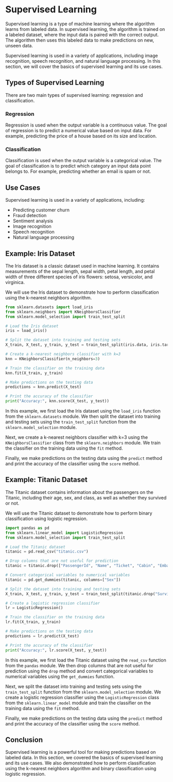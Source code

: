 # Supervised Learning

Supervised learning is a type of machine learning where the algorithm learns from labeled data. In supervised learning, the algorithm is trained on a labeled dataset, where the input data is paired with the correct output. The algorithm then uses this labeled data to make predictions on new, unseen data.

Supervised learning is used in a variety of applications, including image recognition, speech recognition, and natural language processing. In this section, we will cover the basics of supervised learning and its use cases.

## Types of Supervised Learning

There are two main types of supervised learning: regression and classification.

### Regression

Regression is used when the output variable is a continuous value. The goal of regression is to predict a numerical value based on input data. For example, predicting the price of a house based on its size and location.

### Classification

Classification is used when the output variable is a categorical value. The goal of classification is to predict which category an input data point belongs to. For example, predicting whether an email is spam or not.

## Use Cases

Supervised learning is used in a variety of applications, including:

- Predicting customer churn
- Fraud detection
- Sentiment analysis
- Image recognition
- Speech recognition
- Natural language processing

## Example: Iris Dataset

The Iris dataset is a classic dataset used in machine learning. It contains measurements of the sepal length, sepal width, petal length, and petal width of three different species of iris flowers: setosa, versicolor, and virginica.

We will use the Iris dataset to demonstrate how to perform classification using the k-nearest neighbors algorithm.

```python
from sklearn.datasets import load_iris
from sklearn.neighbors import KNeighborsClassifier
from sklearn.model_selection import train_test_split

# Load the Iris dataset
iris = load_iris()

# Split the dataset into training and testing sets
X_train, X_test, y_train, y_test = train_test_split(iris.data, iris.target, test_size=0.2)

# Create a k-nearest neighbors classifier with k=3
knn = KNeighborsClassifier(n_neighbors=3)

# Train the classifier on the training data
knn.fit(X_train, y_train)

# Make predictions on the testing data
predictions = knn.predict(X_test)

# Print the accuracy of the classifier
print("Accuracy:", knn.score(X_test, y_test))
```

In this example, we first load the Iris dataset using the `load_iris` function from the `sklearn.datasets` module. We then split the dataset into training and testing sets using the `train_test_split` function from the `sklearn.model_selection` module.

Next, we create a k-nearest neighbors classifier with k=3 using the `KNeighborsClassifier` class from the `sklearn.neighbors` module. We train the classifier on the training data using the `fit` method.

Finally, we make predictions on the testing data using the `predict` method and print the accuracy of the classifier using the `score` method.

## Example: Titanic Dataset

The Titanic dataset contains information about the passengers on the Titanic, including their age, sex, and class, as well as whether they survived or not.

We will use the Titanic dataset to demonstrate how to perform binary classification using logistic regression.

```python
import pandas as pd
from sklearn.linear_model import LogisticRegression
from sklearn.model_selection import train_test_split

# Load the Titanic dataset
titanic = pd.read_csv("titanic.csv")

# Drop columns that are not useful for prediction
titanic = titanic.drop(["PassengerId", "Name", "Ticket", "Cabin", "Embarked"], axis=1)

# Convert categorical variables to numerical variables
titanic = pd.get_dummies(titanic, columns=["Sex"])

# Split the dataset into training and testing sets
X_train, X_test, y_train, y_test = train_test_split(titanic.drop("Survived", axis=1), titanic["Survived"], test_size=0.2)

# Create a logistic regression classifier
lr = LogisticRegression()

# Train the classifier on the training data
lr.fit(X_train, y_train)

# Make predictions on the testing data
predictions = lr.predict(X_test)

# Print the accuracy of the classifier
print("Accuracy:", lr.score(X_test, y_test))
```

In this example, we first load the Titanic dataset using the `read_csv` function from the `pandas` module. We then drop columns that are not useful for prediction using the `drop` method and convert categorical variables to numerical variables using the `get_dummies` function.

Next, we split the dataset into training and testing sets using the `train_test_split` function from the `sklearn.model_selection` module. We create a logistic regression classifier using the `LogisticRegression` class from the `sklearn.linear_model` module and train the classifier on the training data using the `fit` method.

Finally, we make predictions on the testing data using the `predict` method and print the accuracy of the classifier using the `score` method.

## Conclusion

Supervised learning is a powerful tool for making predictions based on labeled data. In this section, we covered the basics of supervised learning and its use cases. We also demonstrated how to perform classification using the k-nearest neighbors algorithm and binary classification using logistic regression.
